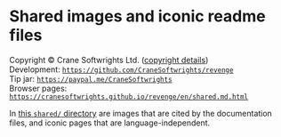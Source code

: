# Shared images and iconic readme files

Copyright © Crane Softwrights Ltd. ([copyright details](../LICENSE))  
Development: [`https://github.com/CraneSoftwrights/revenge`](https://github.com/CraneSoftwrights/revenge)  
Tip jar: [`https://paypal.me/CraneSoftwrights`](https://paypal.me/CraneSoftwrights)  
Browser pages: [`https://cranesoftwrights.github.io/revenge/en/shared.md.html`](https://cranesoftwrights.github.io/revenge/en/shared.md.html)  

In [this `shared/` directory](../shared) are images that are cited by the documentation files, and iconic pages that are language-independent.